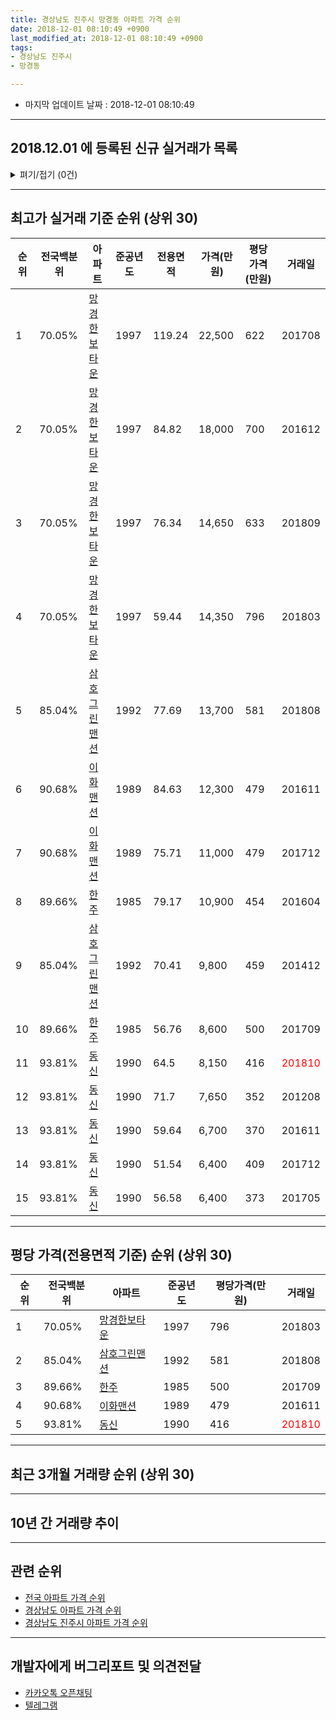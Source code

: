 ```yaml
---
title: 경상남도 진주시 망경동 아파트 가격 순위
date: 2018-12-01 08:10:49 +0900
last_modified_at: 2018-12-01 08:10:49 +0900
tags:
- 경상남도 진주시
- 망경동

---
```


* 마지막 업데이트 날짜 : 2018-12-01 08:10:49

---

## 2018.12.01 에 등록된 신규 실거래가 목록

<details>
<summary>펴기/접기 (0건)</summary>
<div markdown="1">

|아파트|전국백분위|준공년도|전용면적|가격(만원)|평당가격(만원)|거래일|
|---|---|---|---|---|---|---|
|없음|||||||


</div>
</details>

---

## 최고가 실거래 기준 순위 (상위 30)


|순위|전국백분위|아파트|준공년도|전용면적|가격(만원)|평당가격(만원)|거래일|
|---|---|---|---|---|---|---|---|
|1|70.05%|[망경한보타운](https://search.naver.com/search.naver?query=%EA%B2%BD%EC%83%81%EB%82%A8%EB%8F%84+%EC%A7%84%EC%A3%BC%EC%8B%9C+%EB%A7%9D%EA%B2%BD%EB%8F%99+%EB%A7%9D%EA%B2%BD%ED%95%9C%EB%B3%B4%ED%83%80%EC%9A%B4)|1997|119.24|22,500|622|201708|
|2|70.05%|[망경한보타운](https://search.naver.com/search.naver?query=%EA%B2%BD%EC%83%81%EB%82%A8%EB%8F%84+%EC%A7%84%EC%A3%BC%EC%8B%9C+%EB%A7%9D%EA%B2%BD%EB%8F%99+%EB%A7%9D%EA%B2%BD%ED%95%9C%EB%B3%B4%ED%83%80%EC%9A%B4)|1997|84.82|18,000|700|201612|
|3|70.05%|[망경한보타운](https://search.naver.com/search.naver?query=%EA%B2%BD%EC%83%81%EB%82%A8%EB%8F%84+%EC%A7%84%EC%A3%BC%EC%8B%9C+%EB%A7%9D%EA%B2%BD%EB%8F%99+%EB%A7%9D%EA%B2%BD%ED%95%9C%EB%B3%B4%ED%83%80%EC%9A%B4)|1997|76.34|14,650|633|201809|
|4|70.05%|[망경한보타운](https://search.naver.com/search.naver?query=%EA%B2%BD%EC%83%81%EB%82%A8%EB%8F%84+%EC%A7%84%EC%A3%BC%EC%8B%9C+%EB%A7%9D%EA%B2%BD%EB%8F%99+%EB%A7%9D%EA%B2%BD%ED%95%9C%EB%B3%B4%ED%83%80%EC%9A%B4)|1997|59.44|14,350|796|201803|
|5|85.04%|[삼호그린맨션](https://search.naver.com/search.naver?query=%EA%B2%BD%EC%83%81%EB%82%A8%EB%8F%84+%EC%A7%84%EC%A3%BC%EC%8B%9C+%EB%A7%9D%EA%B2%BD%EB%8F%99+%EC%82%BC%ED%98%B8%EA%B7%B8%EB%A6%B0%EB%A7%A8%EC%85%98)|1992|77.69|13,700|581|201808|
|6|90.68%|[이화맨션](https://search.naver.com/search.naver?query=%EA%B2%BD%EC%83%81%EB%82%A8%EB%8F%84+%EC%A7%84%EC%A3%BC%EC%8B%9C+%EB%A7%9D%EA%B2%BD%EB%8F%99+%EC%9D%B4%ED%99%94%EB%A7%A8%EC%85%98)|1989|84.63|12,300|479|201611|
|7|90.68%|[이화맨션](https://search.naver.com/search.naver?query=%EA%B2%BD%EC%83%81%EB%82%A8%EB%8F%84+%EC%A7%84%EC%A3%BC%EC%8B%9C+%EB%A7%9D%EA%B2%BD%EB%8F%99+%EC%9D%B4%ED%99%94%EB%A7%A8%EC%85%98)|1989|75.71|11,000|479|201712|
|8|89.66%|[한주](https://search.naver.com/search.naver?query=%EA%B2%BD%EC%83%81%EB%82%A8%EB%8F%84+%EC%A7%84%EC%A3%BC%EC%8B%9C+%EB%A7%9D%EA%B2%BD%EB%8F%99+%ED%95%9C%EC%A3%BC)|1985|79.17|10,900|454|201604|
|9|85.04%|[삼호그린맨션](https://search.naver.com/search.naver?query=%EA%B2%BD%EC%83%81%EB%82%A8%EB%8F%84+%EC%A7%84%EC%A3%BC%EC%8B%9C+%EB%A7%9D%EA%B2%BD%EB%8F%99+%EC%82%BC%ED%98%B8%EA%B7%B8%EB%A6%B0%EB%A7%A8%EC%85%98)|1992|70.41|9,800|459|201412|
|10|89.66%|[한주](https://search.naver.com/search.naver?query=%EA%B2%BD%EC%83%81%EB%82%A8%EB%8F%84+%EC%A7%84%EC%A3%BC%EC%8B%9C+%EB%A7%9D%EA%B2%BD%EB%8F%99+%ED%95%9C%EC%A3%BC)|1985|56.76|8,600|500|201709|
|11|93.81%|[동신](https://search.naver.com/search.naver?query=%EA%B2%BD%EC%83%81%EB%82%A8%EB%8F%84+%EC%A7%84%EC%A3%BC%EC%8B%9C+%EB%A7%9D%EA%B2%BD%EB%8F%99+%EB%8F%99%EC%8B%A0)|1990|64.5|8,150|416|<span style="color:red">201810</span>|
|12|93.81%|[동신](https://search.naver.com/search.naver?query=%EA%B2%BD%EC%83%81%EB%82%A8%EB%8F%84+%EC%A7%84%EC%A3%BC%EC%8B%9C+%EB%A7%9D%EA%B2%BD%EB%8F%99+%EB%8F%99%EC%8B%A0)|1990|71.7|7,650|352|201208|
|13|93.81%|[동신](https://search.naver.com/search.naver?query=%EA%B2%BD%EC%83%81%EB%82%A8%EB%8F%84+%EC%A7%84%EC%A3%BC%EC%8B%9C+%EB%A7%9D%EA%B2%BD%EB%8F%99+%EB%8F%99%EC%8B%A0)|1990|59.64|6,700|370|201611|
|14|93.81%|[동신](https://search.naver.com/search.naver?query=%EA%B2%BD%EC%83%81%EB%82%A8%EB%8F%84+%EC%A7%84%EC%A3%BC%EC%8B%9C+%EB%A7%9D%EA%B2%BD%EB%8F%99+%EB%8F%99%EC%8B%A0)|1990|51.54|6,400|409|201712|
|15|93.81%|[동신](https://search.naver.com/search.naver?query=%EA%B2%BD%EC%83%81%EB%82%A8%EB%8F%84+%EC%A7%84%EC%A3%BC%EC%8B%9C+%EB%A7%9D%EA%B2%BD%EB%8F%99+%EB%8F%99%EC%8B%A0)|1990|56.58|6,400|373|201705|


---

## 평당 가격(전용면적 기준) 순위 (상위 30)


|순위|전국백분위|아파트|준공년도|평당가격(만원)|거래일|
|---|---|---|---|---|---|
|1|70.05%|[망경한보타운](https://search.naver.com/search.naver?query=%EA%B2%BD%EC%83%81%EB%82%A8%EB%8F%84+%EC%A7%84%EC%A3%BC%EC%8B%9C+%EB%A7%9D%EA%B2%BD%EB%8F%99+%EB%A7%9D%EA%B2%BD%ED%95%9C%EB%B3%B4%ED%83%80%EC%9A%B4)|1997|796|201803|
|2|85.04%|[삼호그린맨션](https://search.naver.com/search.naver?query=%EA%B2%BD%EC%83%81%EB%82%A8%EB%8F%84+%EC%A7%84%EC%A3%BC%EC%8B%9C+%EB%A7%9D%EA%B2%BD%EB%8F%99+%EC%82%BC%ED%98%B8%EA%B7%B8%EB%A6%B0%EB%A7%A8%EC%85%98)|1992|581|201808|
|3|89.66%|[한주](https://search.naver.com/search.naver?query=%EA%B2%BD%EC%83%81%EB%82%A8%EB%8F%84+%EC%A7%84%EC%A3%BC%EC%8B%9C+%EB%A7%9D%EA%B2%BD%EB%8F%99+%ED%95%9C%EC%A3%BC)|1985|500|201709|
|4|90.68%|[이화맨션](https://search.naver.com/search.naver?query=%EA%B2%BD%EC%83%81%EB%82%A8%EB%8F%84+%EC%A7%84%EC%A3%BC%EC%8B%9C+%EB%A7%9D%EA%B2%BD%EB%8F%99+%EC%9D%B4%ED%99%94%EB%A7%A8%EC%85%98)|1989|479|201611|
|5|93.81%|[동신](https://search.naver.com/search.naver?query=%EA%B2%BD%EC%83%81%EB%82%A8%EB%8F%84+%EC%A7%84%EC%A3%BC%EC%8B%9C+%EB%A7%9D%EA%B2%BD%EB%8F%99+%EB%8F%99%EC%8B%A0)|1990|416|<span style="color:red">201810</span>|


---

## 최근 3개월 거래량 순위 (상위 30)


<div style="width:100%;">
    <canvas id="deal_count_ranking" height="250"></canvas>
</div>


<script>
new Chart(document.getElementById("deal_count_ranking"), {
    type: 'horizontalBar',
    data: {
        labels: ['망경한보타운', '동신'],
        datasets: [{
            label: '실거래 수',
            data: [4, 2],
            borderColor: "rgba(255, 0, 128, 1)",
            backgroundColor: "rgba(255, 0, 128, 0.5)",
            fill: false,
        }]
    },
    options: {
        responsive: true,
        title: {
            display: true,
            text: '최근 3개월 거래량 순위'
        },
        tooltips: {
            mode: 'index',
            intersect: false,
            callbacks: {
                title: function(tooltipItems, data) {
                    return "실거래 수:";
                },
                label: function(tooltipItem, data) {
                    return data.labels[tooltipItem.index] + ": " + tooltipItem.xLabel;
                }
            }
        },
        hover: {
            mode: 'nearest',
            intersect: true
        },
        scales: {
            xAxes: [{
                display: true,
                scaleLabel: {
                    display: true,
                    labelString: '실거래 수'
                },
                ticks: {
                    suggestedMin: 0,
                }
            }],
            yAxes: [{
                display: true,
                ticks: {
                    autoSkip: false,
                    callback: function(value, index, values) {
                        if (value.length > 15)
                            return value.substr(0, 13) + "...";
                        else
                            return value;
                    }
                },
                scaleLabel: {
                    display: false,
                }
            }]
        }
    }
});

</script>


---

## 10년 간 거래량 추이


<div style="width:100%;">
    <canvas id="deal_progress" height="250"></canvas>
</div>

<script>
new Chart(document.getElementById("deal_progress"), {
    type: 'line',
    data: {
        labels: ['200812','200901','200902','200903','200904','200905','200906','200907','200908','200909','200910','200911','200912','201001','201002','201003','201004','201005','201006','201007','201008','201009','201010','201011','201012','201101','201102','201103','201104','201105','201106','201107','201108','201109','201110','201111','201112','201201','201202','201203','201204','201205','201206','201207','201208','201209','201210','201211','201212','201301','201302','201303','201304','201305','201306','201307','201308','201309','201310','201311','201312','201401','201402','201403','201404','201405','201406','201407','201408','201409','201410','201411','201412','201501','201502','201503','201504','201505','201506','201507','201508','201509','201510','201511','201512','201601','201602','201603','201604','201605','201606','201607','201608','201609','201610','201611','201612','201701','201702','201703','201704','201705','201706','201707','201708','201709','201710','201711','201712','201801','201802','201803','201804','201805','201806','201807','201808','201809','201810','201811','201812'],
        datasets: [{
            label: '실거래 수',
            pointRadius: 1,
            data: [3, 1, 4, 10, 5, 1, 1, 4, 3, 6, 6, 5, 9, 8, 10, 18, 12, 11, 2, 5, 4, 1, 6, 4, 5, 6, 6, 2, 5, 7, 2, 1, 4, 5, 5, 3, 7, 6, 7, 5, 3, 1, 6, 1, 3, 3, 3, 5, 4, 2, 10, 9, 6, 8, 2, 5, 5, 6, 4, 3, 7, 5, 3, 4, 11, 2, 6, 7, 9, 7, 7, 3, 8, 9, 3, 5, 13, 7, 6, 4, 9, 4, 12, 7, 3, 9, 5, 4, 8, 4, 3, 8, 1, 4, 5, 10, 2, 5, 8, 10, 4, 6, 2, 5, 5, 9, 3, 7, 3, 6, 2, 5, 9, 3, 2, 3, 5, 3, 4, 2, 0],
            borderColor: "rgba(255, 201, 14, 1)",
            backgroundColor: "rgba(255, 201, 14, 0.5)",
            fill: true,
        }]
    },
    options: {
        responsive: true,
        title: {
            display: true,
            text: '10년간 거래량 추이'
        },
        tooltips: {
            mode: 'index',
            intersect: false,
        },
        hover: {
            mode: 'nearest',
            intersect: true
        },
        scales: {
            xAxes: [{
                display: true,
                scaleLabel: {
                    display: true,
                    labelString: '년/월'
                }
            }],
            yAxes: [{
                display: true,
                ticks: {
                    suggestedMin: 0,
                },
                scaleLabel: {
                    display: true,
                    labelString: '실거래 수'
                }
            }]
        }
    }
});

</script>


---

## 관련 순위

- [전국 아파트 가격 순위](https://inasie.github.io/apt-ranking/전국)
- [경상남도 아파트 가격 순위](https://inasie.github.io/apt-ranking/경상남도)
- [경상남도 진주시 아파트 가격 순위](https://inasie.github.io/apt-ranking/경상남도-진주시)


---

## 개발자에게 버그리포트 및 의견전달

- [카카오톡 오픈채팅](https://open.kakao.com/o/gLJUAP4)
- [텔레그램](https://t.me/inasie)


